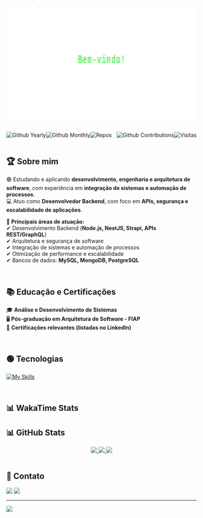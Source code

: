 <img src="https://raw.githubusercontent.com/MauricioGoulartt/MauricioGoulartt/main/assets/svg/header.svg" width="100%" height="300">

##

<img align="right" alt="Visitas" src="https://komarev.com/ghpvc/?username=MauricioGoulartt&label=Profile%20views&color=green&style=flat">
<img title="Github Yearly commits" alt="Github Yearly" align="left" src="https://badges.strrl.dev/years/MauricioGoulartt?style=flat&color=green&logo=github" />
<img title="Github Monthly commits" alt="Github Monthly" align="left" src="https://badges.strrl.dev/commits/monthly/MauricioGoulartt?style=flat&color=green" />
<img title="Github Contributions" alt="Github Contributions" align="right" src="https://badges.strrl.dev/contributions/all/MauricioGoulartt?color=green" />
<img title="Repos" alt="Repos" align="left" src="https://badges.strrl.dev/repos/MauricioGoulartt?style=flat&color=green" />

<br />
<br />

## 🏆 **Sobre mim**

🟢 Estudando e aplicando **desenvolvimento, engenharia e arquitetura de software**, com experiência em **integração de sistemas e automação de processos**.  
💻 Atuo como **Desenvolvedor Backend**, com foco em **APIs, segurança e escalabilidade de aplicações**.

📌 **Principais áreas de atuação:**  
✔ Desenvolvimento Backend (**Node.js, NestJS, Strapi, APIs REST/GraphQL**)  
✔ Arquitetura e segurança de software  
✔ Integração de sistemas e automação de processos  
✔ Otimização de performance e escalabilidade  
✔ Bancos de dados: **MySQL, MongoDB, PostgreSQL**

<br />

## 📚 **Educação e Certificações**

🎓 **Análise e Desenvolvimento de Sistemas**  
🖥️ **Pós-graduação em Arquitetura de Software - FIAP**  
📜 **Certificações relevantes (listadas no LinkedIn)**

<br />

## 🟢 **Tecnologias**

[![My Skills](https://skillicons.dev/icons?i=nodejs,nestjs,typescript,javascript,react,tailwind,azure,aws,docker,linux,graphql,postgres,mysql,mongo,expressjs,cs,dotnet,rabbitmq,postman&theme=dark)](#)

<br />

## 📊 **WakaTime Stats**

<!--START_SECTION:waka-->
<!--END_SECTION:waka-->

## 📊 **GitHub Stats**

<div align="center">
  <a href="#">
    <img width="49.5%" src="https://github-readme-stats.vercel.app/api?username=MauricioGoulartt&show_icons=true&theme=dark&hide_border=true&bg_color=000000&title_color=00FF00&text_color=00FF00&icon_color=00FF00" />
    <img width="49.5%" src="https://github-readme-streak-stats.herokuapp.com/?user=MauricioGoulartt&theme=dark&hide_border=true&background=000000&stroke=00FF00&ring=00FF00&fire=00FF00&currStreakLabel=00FF00" />
    <img src="https://github-readme-activity-graph.vercel.app/graph?username=MauricioGoulartt&theme=react-dark&hide_border=true&bg_color=000000&color=00FF00&line=00FF00&title_color=00FF00" />
  </a>
</div>

<br />

## 📩 **Contato**

<div>
  <a href="mailto:mauriciogoulart.1990@gmail.com"><img src="https://img.shields.io/badge/-Gmail-000000?style=for-the-badge&logo=gmail&logoColor=00FF00" target="_blank"></a>
  <a href="https://www.linkedin.com/in/mauriciogoulart/" target="_blank"><img src="https://img.shields.io/badge/-LinkedIn-000000?style=for-the-badge&logo=linkedin&logoColor=00FF00" target="_blank"></a>
</div>

---

<a href="#">
  <img src="https://readme-typing-svg.herokuapp.com?color=%22A3FF33&size=24&center=true&vCenter=true&lines=Bem-vindo+ao+meu+GitHub!;Olá!+Sou+Maurício+Goulart" />
</a>
